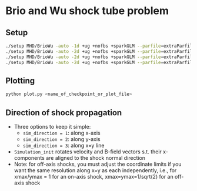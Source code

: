 # Brio and  Wu shock tube problem

## Setup

```bash
./setup MHD/BrioWu -auto -1d +ug +nofbs +sparkGLM --parfile=extraParfiles/briowu_1d.par    # 1D along x-axis
./setup MHD/BrioWu -auto -2d +ug +nofbs +sparkGLM --parfile=extraParfiles/briowu_2d_x.par  # 2D along x-axis
./setup MHD/BrioWu -auto -2d +ug +nofbs +sparkGLM --parfile=extraParfiles/briowu_2d_y.par  # 2D along y-axis
./setup MHD/BrioWu -auto -2d +ug +nofbs +sparkGLM --parfile=extraParfiles/briowu_2d_xy.par # 2D along x=y
```

## Plotting

```bash
python plot.py <name_of_checkpoint_or_plot_file>
```

## Direction of shock propagation

- Three options to keep it simple:
  - `sim_direction = 1`: along x-axis
  - `sim_direction = 2`: along y-axis
  - `sim_direction = 3`: along x=y line
- `Simulation_init` rotates velocity and B-field vectors s.t. their x-components are aligned to the shock normal direction
- Note: for off-axis shocks, you must adjust the coordinate limits if you want the same resolution along x=y as each independently, i.e., for xmax/ymax = 1 for an on-axis shock, xmax=ymax=1/sqrt(2) for an off-axis shock
